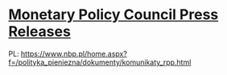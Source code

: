# [Monetary Policy Council Press Releases](https://dzeromsk.github.io/komunikaty-rpp/)

PL: https://www.nbp.pl/home.aspx?f=/polityka_pieniezna/dokumenty/komunikaty_rpp.html
